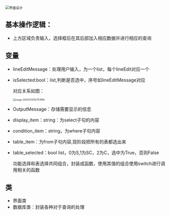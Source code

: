 <img src="https://cdn.jsdelivr.net/gh/czy0538/photoBed/20201208201955.png" alt="界面设计" style="zoom:75%;" />



## 基本操作逻辑：

- 上方区域负责输入，选择框后在其后部加入相应数据并进行相应的查询


## 变量

- lineEditMessage：处理用户输入，为一个list，每个lineEdit对应一个

- isSelected:bool：list,判断是否选中，序号如lineEditMessage对应

  对应关系如图：

  <img src="https://cdn.jsdelivr.net/gh/czy0538/photoBed/20201213152754.png" alt="image-20201213152753956" style="zoom:50%;" />

- OutputMessage：存储需要显示的信息

- display_item：string：为select子句的内容

- condition_item：string，为where子句内容

- table_item：为from子句内容,现阶段把所有的表都选出来

- table_selected：bool list，0为S,1为SC，2为C，选中为True，否则False

  功能选择和表选择共同组合，封装成函数，使用其值的组合使用switch进行调用相关的函数

## 类

- 界面类
- 数据库类：封装各种对于查询的处理